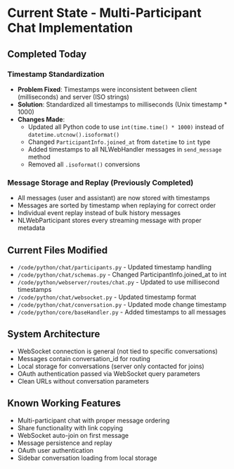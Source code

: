 # Current State - Multi-Participant Chat Implementation

## Completed Today

### Timestamp Standardization
- **Problem Fixed**: Timestamps were inconsistent between client (milliseconds) and server (ISO strings)
- **Solution**: Standardized all timestamps to milliseconds (Unix timestamp * 1000)
- **Changes Made**:
  - Updated all Python code to use `int(time.time() * 1000)` instead of `datetime.utcnow().isoformat()`
  - Changed `ParticipantInfo.joined_at` from `datetime` to `int` type
  - Added timestamps to all NLWebHandler messages in `send_message` method
  - Removed all `.isoformat()` conversions

### Message Storage and Replay (Previously Completed)
- All messages (user and assistant) are now stored with timestamps
- Messages are sorted by timestamp when replaying for correct order
- Individual event replay instead of bulk history messages
- NLWebParticipant stores every streaming message with proper metadata

## Current Files Modified
- `/code/python/chat/participants.py` - Updated timestamp handling
- `/code/python/chat/schemas.py` - Changed ParticipantInfo.joined_at to int
- `/code/python/webserver/routes/chat.py` - Updated to use millisecond timestamps
- `/code/python/chat/websocket.py` - Updated timestamp format
- `/code/python/chat/conversation.py` - Updated mode change timestamp
- `/code/python/core/baseHandler.py` - Added timestamps to all messages

## System Architecture
- WebSocket connection is general (not tied to specific conversations)
- Messages contain conversation_id for routing
- Local storage for conversations (server only contacted for joins)
- OAuth authentication passed via WebSocket query parameters
- Clean URLs without conversation parameters

## Known Working Features
- Multi-participant chat with proper message ordering
- Share functionality with link copying
- WebSocket auto-join on first message
- Message persistence and replay
- OAuth user authentication
- Sidebar conversation loading from local storage
